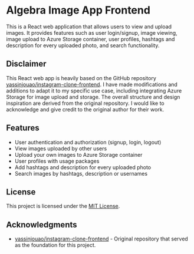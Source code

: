 # Algebra Image App Frontend

This is a React web application that allows users to view and upload images. It provides features such as user login/signup, image viewing, image upload to Azure Storage container, user profiles, hashtags and description for every uploaded photo, and search functionality.

## Disclaimer

This React web app is heavily based on the GitHub repository [yassinjouao/instagram-clone-frontend](https://github.com/yassinjouao/instagram-clone-frontend). I have made modifications and additions to adapt it to my specific use case, including integrating Azure Storage for image upload and storage. The overall structure and design inspiration are derived from the original repository. I would like to acknowledge and give credit to the original author for their work.

## Features

- User authentication and authorization (signup, login, logout)
- View images uploaded by other users
- Upload your own images to Azure Storage container
- User profiles with usage packages
- Add hashtags and description for every uploaded photo
- Search images by hashtags, description or usernames


## License

This project is licensed under the [MIT License](LICENSE).

## Acknowledgments

- [yassinjouao/instagram-clone-frontend](https://github.com/yassinjouao/instagram-clone-frontend) - Original repository that served as the foundation for this project.
